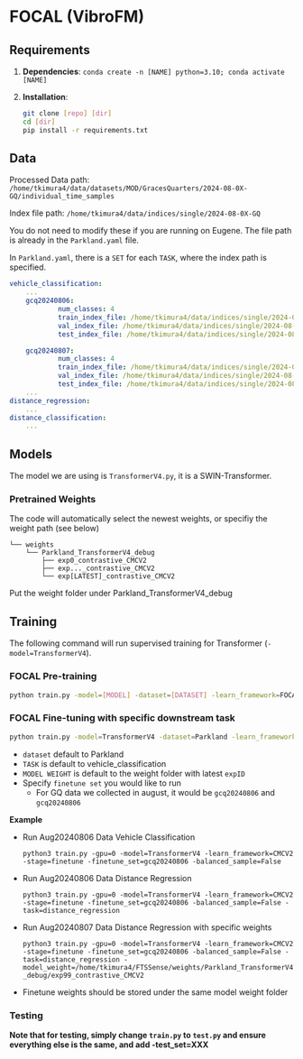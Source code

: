 # FOCAL (VibroFM)

## Requirements

1. **Dependencies**: ```conda create -n [NAME] python=3.10; conda activate [NAME]```

2. **Installation**:

    ```bash
    git clone [repo] [dir]
    cd [dir]
    pip install -r requirements.txt
    ```

## Data

Processed Data path: `/home/tkimura4/data/datasets/MOD/GracesQuarters/2024-08-0X-GQ/individual_time_samples`

Index file path: `/home/tkimura4/data/indices/single/2024-08-0X-GQ`

You do not need to modify these if you are running on Eugene. The file path is already in the `Parkland.yaml` file. 

In `Parkland.yaml`, there is a `SET` for each `TASK`, where the index path is specified.

```yaml
vehicle_classification:
    ...
    gcq20240806:
            num_classes: 4
            train_index_file: /home/tkimura4/data/indices/single/2024-08-06-GQ/train_index.txt
            val_index_file: /home/tkimura4/data/indices/single/2024-08-06-GQ/val_index.txt
            test_index_file: /home/tkimura4/data/indices/single/2024-08-06-GQ/test_index.txt

    gcq20240807:
            num_classes: 4
            train_index_file: /home/tkimura4/data/indices/single/2024-08-07-GQ/train_index.txt
            val_index_file: /home/tkimura4/data/indices/single/2024-08-07-GQ/val_index.txt
            test_index_file: /home/tkimura4/data/indices/single/2024-08-07-GQ/test_index.txt
    ...
distance_regression:
    ...
distance_classification:
    ...
```

## Models

The model we are using is `TransformerV4.py`, it is a SWIN-Transformer. 

### Pretrained Weights

The code will automatically select the newest weights, or specifiy the weight path (see below)
```
└── weights
    └── Parkland_TransformerV4_debug
        ├── exp0_contrastive_CMCV2
        ├── exp..._contrastive_CMCV2
        └── exp[LATEST]_contrastive_CMCV2
```

Put the weight folder under Parkland_TransformerV4_debug

## Training

The following command will run supervised training for Transformer (`-model=TransformerV4`).

### FOCAL Pre-training

```bash
python train.py -model=[MODEL] -dataset=[DATASET] -learn_framework=FOCAL
```

### FOCAL Fine-tuning with specific downstream task

```bash
python train.py -model=TransformerV4 -dataset=Parkland -learn_framework=CMCV2 -task=[TASK] -stage=finetune -model_weight=[PATH TO MODEL WEIGHT] -finetune_set=[SET]
```

- `dataset` default to Parkland
- `TASK` is default to vehicle_classification
- `MODEL WEIGHT` is default to the weight folder with latest `expID`
- Specify `finetune set` you would like to run
    - For GQ data we collected in august, it would be `gcq20240806` and `gcq20240806`

**Example**

- Run Aug20240806 Data Vehicle Classification

    `python3 train.py -gpu=0 -model=TransformerV4 -learn_framework=CMCV2 -stage=finetune -finetune_set=gcq20240806 -balanced_sample=False`

- Run Aug20240806 Data Distance Regression

    `python3 train.py -gpu=0 -model=TransformerV4 -learn_framework=CMCV2 -stage=finetune -finetune_set=gcq20240806 -balanced_sample=False -task=distance_regression`

- Run Aug20240807 Data Distance Regression with specific weights

    `python3 train.py -gpu=0 -model=TransformerV4 -learn_framework=CMCV2 -stage=finetune -finetune_set=gcq20240806 -balanced_sample=False -task=distance_regression -model_weight=/home/tkimura4/FTSSense/weights/Parkland_TransformerV4_debug/exp99_contrastive_CMCV2`

- Finetune weights should be stored under the same model weight folder

### Testing

**Note that for testing, simply change `train.py` to `test.py` and ensure everything else is the same, and add -test_set=XXX**